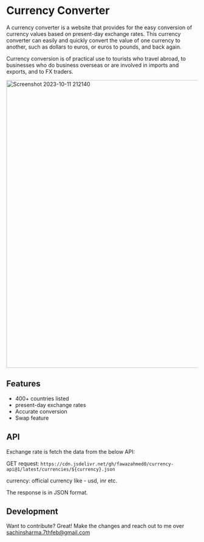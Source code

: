 # Currency Converter

A currency converter is a website that provides for the easy conversion of currency values based on present-day exchange rates. This currency converter can easily and quickly convert the value of one currency to another, such as dollars to euros, or euros to pounds, and back again.

Currency conversion is of practical use to tourists who travel abroad, to businesses who do business overseas or are involved in imports and exports, and to FX traders.

<img width="757" alt="Screenshot 2023-10-11 212140" src="https://github.com/Sachinsh72/Currency-Converter/assets/91846348/41a7a14b-844b-4d83-af35-f296a6a1fa97">

## Features
- 400+ countries listed
- present-day exchange rates
- Accurate conversion
- Swap feature

## API 
Exchange rate is fetch the data from the below API: 

 GET request:  `https://cdn.jsdelivr.net/gh/fawazahmed0/currency-api@1/latest/currencies/${currency}.json` <br>

 currency: official currency like - usd, inr etc. 

The response is in JSON format.

## Development
Want to contribute? Great! Make the changes and reach out to me over sachinsharma.7thfeb@gmail.com